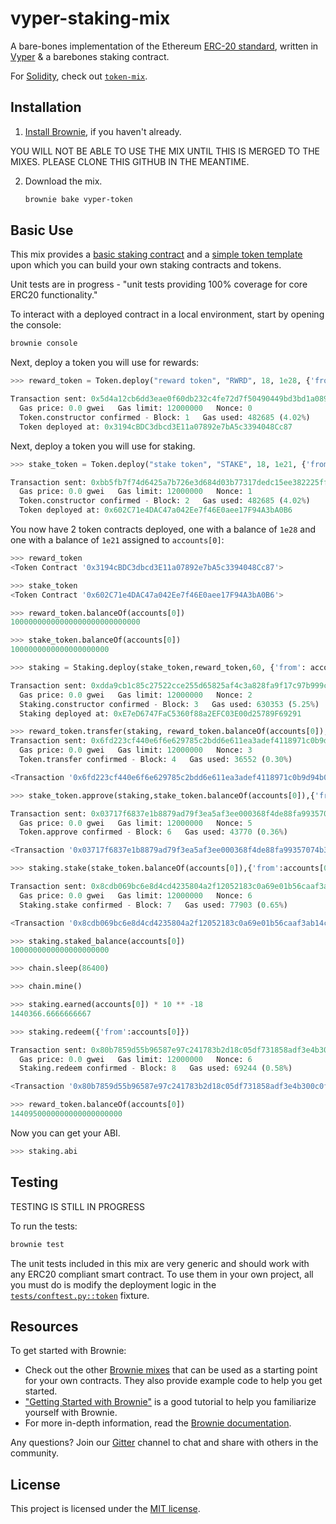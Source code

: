 # vyper-staking-mix

A bare-bones implementation of the Ethereum [ERC-20 standard](https://eips.ethereum.org/EIPS/eip-20), written in [Vyper](https://github.com/vyperlang/vyper) & a barebones staking contract.

For [Solidity](https://github.com/ethereum/solidity), check out [`token-mix`](https://github.com/brownie-mix/token-mix).

## Installation

1. [Install Brownie](https://eth-brownie.readthedocs.io/en/stable/install.html), if you haven't already.

YOU WILL NOT BE ABLE TO USE THE MIX UNTIL THIS IS MERGED TO THE MIXES. PLEASE CLONE THIS GITHUB IN THE MEANTIME. 

2. Download the mix.

    ```bash
    brownie bake vyper-token
    ```

## Basic Use

This mix provides a [basic staking contract](contracts.Staking.vy) and a [simple token template](contracts/Token.vy) upon which you can build your own staking contracts and tokens.

Unit tests are in progress - "unit tests providing 100% coverage for core ERC20 functionality."

To interact with a deployed contract in a local environment, start by opening the console:

```bash
brownie console
```

Next, deploy a token you will use for rewards:

```python
>>> reward_token = Token.deploy("reward token", "RWRD", 18, 1e28, {'from': accounts[0]})

Transaction sent: 0x5d4a12cb6dd3eae0f60db232c4fe72d7f50490449bd3bd1a08941a2d46eb14af
  Gas price: 0.0 gwei   Gas limit: 12000000   Nonce: 0
  Token.constructor confirmed - Block: 1   Gas used: 482685 (4.02%)
  Token deployed at: 0x3194cBDC3dbcd3E11a07892e7bA5c3394048Cc87
```

Next, deploy a token you will use for staking. 

```python
>>> stake_token = Token.deploy("stake token", "STAKE", 18, 1e21, {'from': accounts[0]})

Transaction sent: 0xbb5fb7f74d6425a7b726e3d684d03b77317dedc15ee382225ffc6467e015aaa3
  Gas price: 0.0 gwei   Gas limit: 12000000   Nonce: 1
  Token.constructor confirmed - Block: 2   Gas used: 482685 (4.02%)
  Token deployed at: 0x602C71e4DAC47a042Ee7f46E0aee17F94A3bA0B6
```

You now have 2 token contracts deployed, one with a balance of `1e28` and one with a balance of `1e21` assigned to `accounts[0]`:

```python
>>> reward_token
<Token Contract '0x3194cBDC3dbcd3E11a07892e7bA5c3394048Cc87'>

>>> stake_token
<Token Contract '0x602C71e4DAC47a042Ee7f46E0aee17F94A3bA0B6'>

>>> reward_token.balanceOf(accounts[0])
10000000000000000000000000000

>>> stake_token.balanceOf(accounts[0])
1000000000000000000000

>>> staking = Staking.deploy(stake_token,reward_token,60, {'from': accounts[0]}) # one token per minute per staked token

Transaction sent: 0xdda9cb1c85c27522cce255d65825af4c3a828fa9f17c97b999c24139366cbe1c
  Gas price: 0.0 gwei   Gas limit: 12000000   Nonce: 2
  Staking.constructor confirmed - Block: 3   Gas used: 630353 (5.25%)
  Staking deployed at: 0xE7eD6747FaC5360f88a2EFC03E00d25789F69291

>>> reward_token.transfer(staking, reward_token.balanceOf(accounts[0]), {'from': accounts[0]})
Transaction sent: 0x6fd223cf440e6f6e629785c2bdd6e611ea3adef4118971c0b9d94b0d680ca044
  Gas price: 0.0 gwei   Gas limit: 12000000   Nonce: 3
  Token.transfer confirmed - Block: 4   Gas used: 36552 (0.30%)

<Transaction '0x6fd223cf440e6f6e629785c2bdd6e611ea3adef4118971c0b9d94b0d680ca044'>

>>> stake_token.approve(staking,stake_token.balanceOf(accounts[0]),{'from':accounts[0]})

Transaction sent: 0x03717f6837e1b8879ad79f3ea5af3ee000368f4de88fa99357074b39ecd447b5
  Gas price: 0.0 gwei   Gas limit: 12000000   Nonce: 5
  Token.approve confirmed - Block: 6   Gas used: 43770 (0.36%)

<Transaction '0x03717f6837e1b8879ad79f3ea5af3ee000368f4de88fa99357074b39ecd447b5'>

>>> staking.stake(stake_token.balanceOf(accounts[0]),{'from':accounts[0]})

Transaction sent: 0x8cdb069bc6e8d4cd4235804a2f12052183c0a69e01b56caaf3ab14c95b878ad0
  Gas price: 0.0 gwei   Gas limit: 12000000   Nonce: 6
  Staking.stake confirmed - Block: 7   Gas used: 77903 (0.65%)

<Transaction '0x8cdb069bc6e8d4cd4235804a2f12052183c0a69e01b56caaf3ab14c95b878ad0'>

>>> staking.staked_balance(accounts[0])
1000000000000000000000

>>> chain.sleep(86400)

>>> chain.mine()

>>> staking.earned(accounts[0]) * 10 ** -18
1440366.6666666667

>>> staking.redeem({'from':accounts[0]})

Transaction sent: 0x80b7859d55b96587e97c241783b2d18c05df731858adf3e4b300c0f949080a2d
  Gas price: 0.0 gwei   Gas limit: 12000000   Nonce: 6
  Staking.redeem confirmed - Block: 8   Gas used: 69244 (0.58%)

<Transaction '0x80b7859d55b96587e97c241783b2d18c05df731858adf3e4b300c0f949080a2d'>

>>> reward_token.balanceOf(accounts[0])
1440950000000000000000000

```

Now you can get your ABI. 

```python
>>> staking.abi
```

## Testing

TESTING IS STILL IN PROGRESS

To run the tests:

```bash
brownie test
```

The unit tests included in this mix are very generic and should work with any ERC20 compliant smart contract. To use them in your own project, all you must do is modify the deployment logic in the [`tests/conftest.py::token`](tests/conftest.py) fixture.

## Resources

To get started with Brownie:

* Check out the other [Brownie mixes](https://github.com/brownie-mix/) that can be used as a starting point for your own contracts. They also provide example code to help you get started.
* ["Getting Started with Brownie"](https://medium.com/@iamdefinitelyahuman/getting-started-with-brownie-part-1-9b2181f4cb99) is a good tutorial to help you familiarize yourself with Brownie.
* For more in-depth information, read the [Brownie documentation](https://eth-brownie.readthedocs.io/en/stable/).


Any questions? Join our [Gitter](https://gitter.im/eth-brownie/community) channel to chat and share with others in the community.

## License

This project is licensed under the [MIT license](LICENSE).
